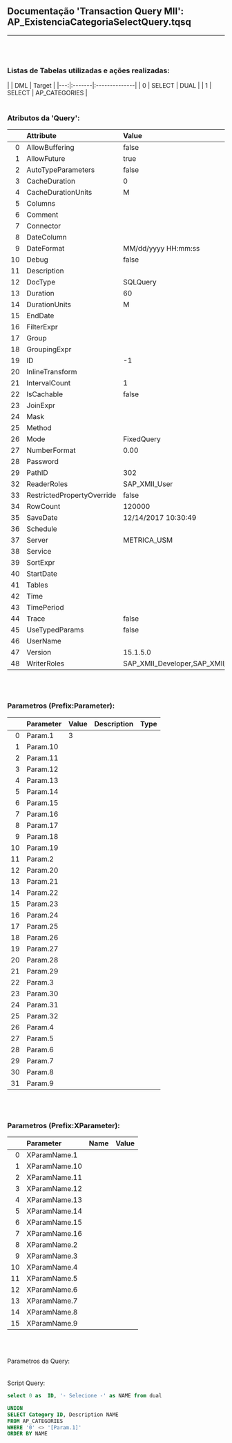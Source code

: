 ## Documentação 'Transaction Query MII': AP_ExistenciaCategoriaSelectQuery.tqsq

---


<br><br>

### Listas de Tabelas utilizadas e ações realizadas:
<span align="right">
|    | DML    | Target        |
|---:|:-------|:--------------|
|  0 | SELECT | DUAL          |
|  1 | SELECT | AP_CATEGORIES |
</span>
<br><br>

### Atributos da 'Query':
|    | Attribute                  | Value                                                                  |
|---:|:---------------------------|:-----------------------------------------------------------------------|
|  0 | AllowBuffering             | false                                                                  |
|  1 | AllowFuture                | true                                                                   |
|  2 | AutoTypeParameters         | false                                                                  |
|  3 | CacheDuration              | 0                                                                      |
|  4 | CacheDurationUnits         | M                                                                      |
|  5 | Columns                    |                                                                        |
|  6 | Comment                    |                                                                        |
|  7 | Connector                  |                                                                        |
|  8 | DateColumn                 |                                                                        |
|  9 | DateFormat                 | MM/dd/yyyy HH:mm:ss                                                    |
| 10 | Debug                      | false                                                                  |
| 11 | Description                |                                                                        |
| 12 | DocType                    | SQLQuery                                                               |
| 13 | Duration                   | 60                                                                     |
| 14 | DurationUnits              | M                                                                      |
| 15 | EndDate                    |                                                                        |
| 16 | FilterExpr                 |                                                                        |
| 17 | Group                      |                                                                        |
| 18 | GroupingExpr               |                                                                        |
| 19 | ID                         | -1                                                                     |
| 20 | InlineTransform            |                                                                        |
| 21 | IntervalCount              | 1                                                                      |
| 22 | IsCachable                 | false                                                                  |
| 23 | JoinExpr                   |                                                                        |
| 24 | Mask                       |                                                                        |
| 25 | Method                     |                                                                        |
| 26 | Mode                       | FixedQuery                                                             |
| 27 | NumberFormat               | 0.00                                                                   |
| 28 | Password                   |                                                                        |
| 29 | PathID                     | 302                                                                    |
| 32 | ReaderRoles                | SAP_XMII_User                                                          |
| 33 | RestrictedPropertyOverride | false                                                                  |
| 34 | RowCount                   | 120000                                                                 |
| 35 | SaveDate                   | 12/14/2017 10:30:49                                                    |
| 36 | Schedule                   |                                                                        |
| 37 | Server                     | METRICA_USM                                                            |
| 38 | Service                    |                                                                        |
| 39 | SortExpr                   |                                                                        |
| 40 | StartDate                  |                                                                        |
| 41 | Tables                     |                                                                        |
| 42 | Time                       |                                                                        |
| 43 | TimePeriod                 |                                                                        |
| 44 | Trace                      | false                                                                  |
| 45 | UseTypedParams             | false                                                                  |
| 46 | UserName                   |                                                                        |
| 47 | Version                    | 15.1.5.0                                                               |
| 48 | WriterRoles                | SAP_XMII_Developer,SAP_XMII_Administrator,SAP_XMII_Super_Administrator |
<br><br>

### Parametros (Prefix:Parameter):
|    | Parameter   | Value   | Description   | Type   |
|---:|:------------|:--------|:--------------|:-------|
|  0 | Param.1     | 3       |               |        |
|  1 | Param.10    |         |               |        |
|  2 | Param.11    |         |               |        |
|  3 | Param.12    |         |               |        |
|  4 | Param.13    |         |               |        |
|  5 | Param.14    |         |               |        |
|  6 | Param.15    |         |               |        |
|  7 | Param.16    |         |               |        |
|  8 | Param.17    |         |               |        |
|  9 | Param.18    |         |               |        |
| 10 | Param.19    |         |               |        |
| 11 | Param.2     |         |               |        |
| 12 | Param.20    |         |               |        |
| 13 | Param.21    |         |               |        |
| 14 | Param.22    |         |               |        |
| 15 | Param.23    |         |               |        |
| 16 | Param.24    |         |               |        |
| 17 | Param.25    |         |               |        |
| 18 | Param.26    |         |               |        |
| 19 | Param.27    |         |               |        |
| 20 | Param.28    |         |               |        |
| 21 | Param.29    |         |               |        |
| 22 | Param.3     |         |               |        |
| 23 | Param.30    |         |               |        |
| 24 | Param.31    |         |               |        |
| 25 | Param.32    |         |               |        |
| 26 | Param.4     |         |               |        |
| 27 | Param.5     |         |               |        |
| 28 | Param.6     |         |               |        |
| 29 | Param.7     |         |               |        |
| 30 | Param.8     |         |               |        |
| 31 | Param.9     |         |               |        |
<br><br>

### Parametros (Prefix:XParameter):
|    | Parameter     | Name   | Value   |
|---:|:--------------|:-------|:--------|
|  0 | XParamName.1  |        |         |
|  1 | XParamName.10 |        |         |
|  2 | XParamName.11 |        |         |
|  3 | XParamName.12 |        |         |
|  4 | XParamName.13 |        |         |
|  5 | XParamName.14 |        |         |
|  6 | XParamName.15 |        |         |
|  7 | XParamName.16 |        |         |
|  8 | XParamName.2  |        |         |
|  9 | XParamName.3  |        |         |
| 10 | XParamName.4  |        |         |
| 11 | XParamName.5  |        |         |
| 12 | XParamName.6  |        |         |
| 13 | XParamName.7  |        |         |
| 14 | XParamName.8  |        |         |
| 15 | XParamName.9  |        |         |
<br><br>

Parametros da Query: 
<br>
<br><br>
Script Query: 
```sql
select 0 as  ID, '- Selecione -' as NAME from dual

UNION
SELECT Category ID, Description NAME
FROM AP_CATEGORIES
WHERE '0' <> '[Param.1]' 
ORDER BY NAME

```

<br><br>

